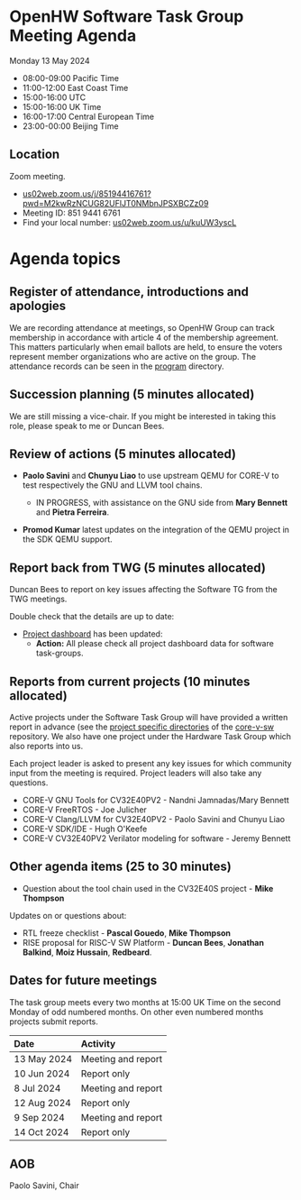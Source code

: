 # OpenHW Software Task Group Meeting Agenda

Monday 13 May 2024

- 08:00-09:00 Pacific Time
- 11:00-12:00 East Coast Time
- 15:00-16:00 UTC
- 15:00-16:00 UK Time
- 16:00-17:00 Central European Time
- 23:00-00:00 Beijing Time

## Location

Zoom meeting.

- [us02web.zoom.us/j/85194416761?pwd=M2kwRzNCUG82UFlJT0NMbnJPSXBCZz09](https://us02web.zoom.us/j/85194416761?pwd=M2kwRzNCUG82UFlJT0NMbnJPSXBCZz09)
- Meeting ID: 851 9441 6761
- Find your local number: [us02web.zoom.us/u/kuUW3yscL](https://us02web.zoom.us/u/kuUW3yscL)

# Agenda topics

## Register of attendance, introductions and apologies

We are recording attendance at meetings, so OpenHW Group can track membership in accordance with article 4 of the membership agreement. This matters particularly when email ballots are held, to ensure the voters represent member organizations who are active on the group. The attendance records can be seen in the [program](https://github.com/openhwgroup/programs) directory.

## Succession planning (5 minutes allocated)

We are still missing a vice-chair. If you might be interested in taking this role, please speak to me or Duncan Bees.

## Review of actions (5 minutes allocated)

- **Paolo Savini** and **Chunyu Liao** to use upstream QEMU for CORE-V to test respectively the GNU and LLVM tool chains.
  - IN PROGRESS, with assistance on the GNU side from **Mary Bennett** and  **Pietra Ferreira**.

- **Promod Kumar** latest updates on the integration of the QEMU project in the SDK QEMU support.

## Report back from TWG (5 minutes allocated)

Duncan Bees to report on key issues affecting the Software TG from the TWG meetings.

Double check that the details are up to date:
- [Project dashboard](https://github.com/openhwgroup/programs/blob/master/dashboard/Dashboard_SpreadSheetFriendly.md) has been updated:
  - **Action:** All please check all project dashboard data for software task-groups.

## Reports from current projects (10 minutes allocated)

Active projects under the Software Task Group will have provided a written report in advance (see the [project specific directories](https://github.com/openhwgroup/core-v-sw/blob/master/projects) of the [core-v-sw](https://github.com/openhwgroup/core-v-sw) repository. We also have one project under the Hardware Task Group which also reports into us.

Each project leader is asked to present any key issues for which community input from the meeting is required.  Project leaders will also take any questions.

- CORE-V GNU Tools for CV32E40PV2 - Nandni Jamnadas/Mary Bennett
- CORE-V FreeRTOS - Joe Julicher
- CORE-V Clang/LLVM for CV32E40PV2 - Paolo Savini and Chunyu Liao
- CORE-V SDK/IDE - Hugh O'Keefe
- CORE-V CV32E40PV2 Verilator modeling for software - Jeremy Bennett

## Other agenda items (25 to 30 minutes)

- Question about the tool chain used in the CV32E40S project - **Mike Thompson**

Updates on or questions about:

- RTL freeze checklist - **Pascal Gouedo**, **Mike Thompson**
- RISE proposal for RISC-V SW Platform - **Duncan Bees**, **Jonathan Balkind**, **Moiz Hussain**, **Redbeard**.


## Dates for future meetings

The task group meets every two months at 15:00 UK Time on the second Monday of odd numbered months.  On other even numbered months projects submit reports.

| Date        | Activity                              |
| :---------- | :------------------------------------ |
| 13 May 2024 | Meeting and report                    |
| 10 Jun 2024 | Report only                           |
|  8 Jul 2024 | Meeting and report                    |
| 12 Aug 2024 | Report only                           |
|  9 Sep 2024 | Meeting and report                    |
| 14 Oct 2024 | Report only                           |


## AOB


Paolo Savini, Chair
